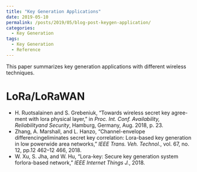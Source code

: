 ```yaml
---
title: "Key Generation Applications"
date: 2019-05-10
permalink: /posts/2019/05/blog-post-keygen-application/
categories:
  - Key Generation
tags:
  - Key Generation
  - Reference
---
```


This paper summarizes key generation applications with different wireless techniques.

# LoRa/LoRaWAN
* H. Ruotsalainen  and  S.  Grebeniuk,  “Towards  wireless  secret  key  agree-ment with lora physical layer,” in _Proc. Int. Conf. Availability, Reliabilityand Security_, Hamburg, Germany, Aug. 2018, p. 23.
* Zhang,  A.  Marshall,  and  L.  Hanzo,  “Channel-envelope  differencingeliminates secret key correlation: Lora-based key generation in low powerwide  area  networks,” _IEEE  Trans.  Veh.  Technol._,  vol.  67,  no.  12,  pp.12 462–12 466, 2018.
* W. Xu, S. Jha, and W. Hu, “Lora-key: Secure key generation system forlora-based network,” _IEEE Internet Things J._, 2018.